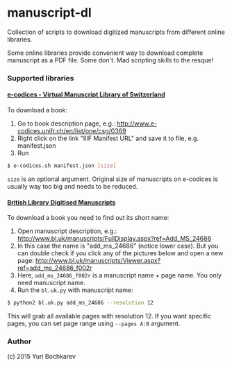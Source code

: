 # manuscript-dl
Collection of scripts to download digitized manuscripts from different online libraries.

Some online libraries provide convenient way to download complete manuscript as a PDF file. Some don't. Mad scripting skills to the resque!

### Supported libraries

#### [e-codices - Virtual Manuscript Library of Switzerland](http://www.e-codices.unifr.ch/en)

To download a book:

1. Go to book description page, e.g.: http://www.e-codices.unifr.ch/en/list/one/csg/0369
2. Right click on the link "IIIF Manifest URL" and save it to file, e.g. manifest.json
3. Run

``` bash
$ e-codices.sh manifest.json [size]
```

`size` is an optional argument. Original size of manuscripts on e-codices is usually way too big and needs to be reduced.

#### [British Library Digitised Manuscripts](http://www.bl.uk/manuscripts/)

To download a book you need to find out its short name:

1. Open manuscript description, e.g.: http://www.bl.uk/manuscripts/FullDisplay.aspx?ref=Add_MS_24686
2. In this case the name is "add_ms_24686" (notice lower case). But you can double check if you click any of the pictures below and open a new page: http://www.bl.uk/manuscripts/Viewer.aspx?ref=add_ms_24686_f002r
3. Here, `add_ms_24686_f002r` is a manuscript name + page name. You only need manuscript name.
4. Run the `bl.uk.py` with manuscript name:

``` bash
$ python2 bl.uk.py add_ms_24686 --resolution 12
```

This will grab all available pages with resolution 12. If you want specific pages, you can set page range using `--pages A:B` argument.

### Author

(c) 2015 Yuri Bochkarev
